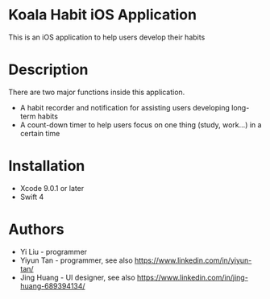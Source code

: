 # Koala Habit iOS Application
This is an iOS application to help users develop their habits

# Description
There are two major functions inside this application.
* A habit recorder and notification for assisting users developing long-term habits
* A count-down timer to help users focus on one thing (study, work...) in a certain time

# Installation 
* Xcode 9.0.1 or later
* Swift 4

# Authors
* Yi Liu - programmer
* Yiyun Tan - programmer, see also https://www.linkedin.com/in/yiyun-tan/
* Jing Huang - UI designer, see also https://www.linkedin.com/in/jing-huang-689394134/




